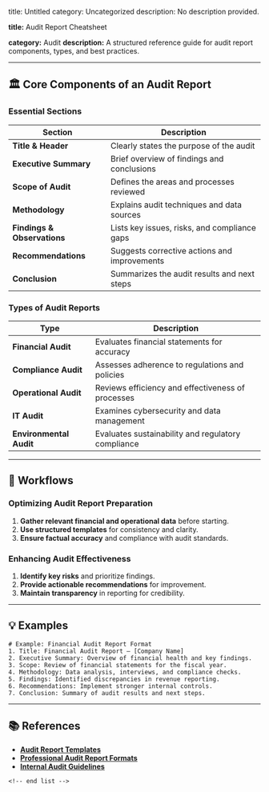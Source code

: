 title: Untitled
category: Uncategorized
description: No description provided.

**title:** Audit Report Cheatsheet

**category:** Audit
**description:** A structured reference guide for audit report components, types, and best practices.

---

## 🏛 **Core Components of an Audit Report**

### **Essential Sections**

| Section                           | Description                                  |
| --------------------------------- | -------------------------------------------- |
| **Title & Header**          | Clearly states the purpose of the audit      |
| **Executive Summary**       | Brief overview of findings and conclusions   |
| **Scope of Audit**          | Defines the areas and processes reviewed     |
| **Methodology**             | Explains audit techniques and data sources   |
| **Findings & Observations** | Lists key issues, risks, and compliance gaps |
| **Recommendations**         | Suggests corrective actions and improvements |
| **Conclusion**              | Summarizes the audit results and next steps  |

### **Types of Audit Reports**

| Type                          | Description                                        |
| ----------------------------- | -------------------------------------------------- |
| **Financial Audit**     | Evaluates financial statements for accuracy        |
| **Compliance Audit**    | Assesses adherence to regulations and policies     |
| **Operational Audit**   | Reviews efficiency and effectiveness of processes  |
| **IT Audit**            | Examines cybersecurity and data management         |
| **Environmental Audit** | Evaluates sustainability and regulatory compliance |

---

## 🔄 **Workflows**

### **Optimizing Audit Report Preparation**

1. **Gather relevant financial and operational data** before starting.
2. **Use structured templates** for consistency and clarity.
3. **Ensure factual accuracy** and compliance with audit standards.

### **Enhancing Audit Effectiveness**

1. **Identify key risks** and prioritize findings.
2. **Provide actionable recommendations** for improvement.
3. **Maintain transparency** in reporting for credibility.

---

## 💡 **Examples**

```plaintext
# Example: Financial Audit Report Format
1. Title: Financial Audit Report – [Company Name]  
2. Executive Summary: Overview of financial health and key findings.  
3. Scope: Review of financial statements for the fiscal year.  
4. Methodology: Data analysis, interviews, and compliance checks.  
5. Findings: Identified discrepancies in revenue reporting.  
6. Recommendations: Implement stronger internal controls.  
7. Conclusion: Summary of audit results and next steps.  
```

---

## 📚 **References**

- **[Audit Report Templates](https://templatelab.com/audit-report/)**
- **[Professional Audit Report Formats](https://officetemplatesonline.com/audit-report-templates/)**
- **[Internal Audit Guidelines](https://www.reportsexcel.com/audit-report-template.html)**

```
<!-- end list -->
```